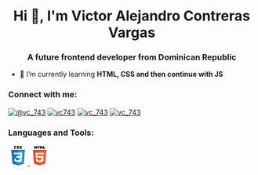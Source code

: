 <h1 align="center">Hi 👋, I'm Victor Alejandro Contreras Vargas</h1>
<h3 align="center">A future frontend developer from Dominican Republic</h3>

- 🌱 I’m currently learning **HTML, CSS and then continue with JS**

<h3 align="left">Connect with me:</h3>
<p align="left">
<a href="https://codepen.io/@vc_743" target="blank"><img align="center" src="https://raw.githubusercontent.com/rahuldkjain/github-profile-readme-generator/master/src/images/icons/Social/codepen.svg" alt="@vc_743" height="30" width="40" /></a>
<a href="https://dev.to/vc743" target="blank"><img align="center" src="https://raw.githubusercontent.com/rahuldkjain/github-profile-readme-generator/master/src/images/icons/Social/devto.svg" alt="vc743" height="30" width="40" /></a>
<a href="https://twitter.com/vc_743" target="blank"><img align="center" src="https://raw.githubusercontent.com/rahuldkjain/github-profile-readme-generator/master/src/images/icons/Social/twitter.svg" alt="vc_743" height="30" width="40" /></a>
<a href="https://instagram.com/vc_743" target="blank"><img align="center" src="https://raw.githubusercontent.com/rahuldkjain/github-profile-readme-generator/master/src/images/icons/Social/instagram.svg" alt="vc_743" height="30" width="40" /></a>
</p>

<h3 align="left">Languages and Tools:</h3>
<p align="left"> <a href="https://www.w3schools.com/css/" target="_blank" rel="noreferrer"> <img src="https://raw.githubusercontent.com/devicons/devicon/master/icons/css3/css3-original-wordmark.svg" alt="css3" width="40" height="40"/> </a> <a href="https://www.w3.org/html/" target="_blank" rel="noreferrer"> <img src="https://raw.githubusercontent.com/devicons/devicon/master/icons/html5/html5-original-wordmark.svg" alt="html5" width="40" height="40"/> </a> </p>
